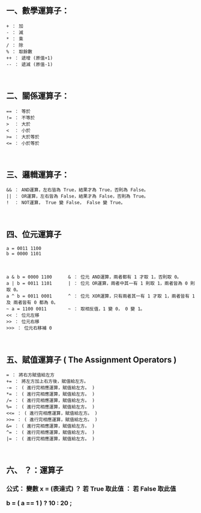 ## 一、數學運算子：

	+ ： 加
	- ： 減
	* ： 乘
	/ ： 除
	% ： 取餘數
	++ ： 遞增 (原值+1)
	-- ： 遞減 (原值-1)
	
<br>

## 二、關係運算子：

	== ： 等於
	!= ： 不等於
	>  ： 大於
	<  ： 小於
	>= ： 大於等於
	<= ： 小於等於
	
<br>

## 三、邏輯運算子：

	&& ： AND運算，左右皆為 True，結果才為 True，否則為 False。
	|| ： OR運算，左右皆為 False，結果才為 False，否則為 True。
	!  ： NOT運算， True 變 False， False 變 True。
	
<br>

## 四、位元運算子

	a = 0011 1100
	b = 0000 1101

<br>

	a & b = 0000 1100      & ： 位元 AND運算，兩者都有 1 才取 1，否則取 0。
	a | b = 0011 1101      | ： 位元 OR運算，兩者中其一有 1 則取 1，兩者皆為 0 則取 0。
	a ^ b = 0011 0001      ^ ： 位元 XOR運算，只有兩者其一有 1 才取 1，兩者皆有 1 及 兩者皆有 0 都為 0。
	~ a = 1100 0011        ~ ： 取相反值，1 變 0， 0 變 1。
	<< ： 位元左移
	>> ： 位元右移
	>>> ： 位元右移補 0

<br>

## 五、賦值運算子 ( The Assignment Operators )

	= ： 將右方賦值給左方
	+= ： 將左方加上右方後，賦值給左方。
	-= ： ( 進行完相應運算，賦值給左方。 )
	*= ： ( 進行完相應運算，賦值給左方。 )
	/= ： ( 進行完相應運算，賦值給左方。 )
	%= ： ( 進行完相應運算，賦值給左方。 )
	<<= ： ( 進行完相應運算，賦值給左方。 )
	>>= ： ( 進行完相應運算，賦值給左方。 )
	&= ： ( 進行完相應運算，賦值給左方。 )
	^= ： ( 進行完相應運算，賦值給左方。 )
	|= ： ( 進行完相應運算，賦值給左方。 )

<br>

## 六、 ？：運算子

<h3>

公式： 變數 x = (表達式) ？ 若 True 取此值 ： 若 False 取此值

b = ( a == 1 ) ? 10 : 20 ;

